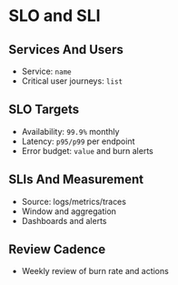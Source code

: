 # SLO and SLI

## Services And Users

- Service: `name`
- Critical user journeys: `list`

## SLO Targets

- Availability: `99.9%` monthly
- Latency: `p95/p99` per endpoint
- Error budget: `value` and burn alerts

## SLIs And Measurement

- Source: logs/metrics/traces
- Window and aggregation
- Dashboards and alerts

## Review Cadence

- Weekly review of burn rate and actions
